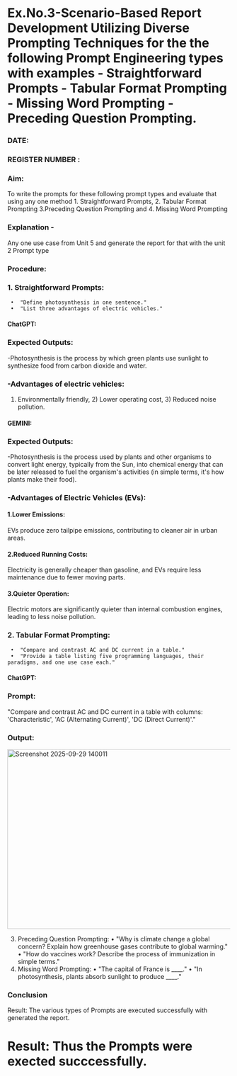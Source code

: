 # Ex.No.3-Scenario-Based Report Development Utilizing Diverse Prompting Techniques for the the following Prompt Engineering types with examples - Straightforward Prompts - Tabular Format Prompting - Missing Word Prompting - Preceding Question Prompting.

### DATE:                                                                            
### REGISTER NUMBER : 
### Aim:
To write the prompts for these following prompt types and evaluate that using any one method 1. Straightforward Prompts, 2. Tabular Format Prompting 3.Preceding Question Prompting and 4. Missing Word Prompting

### Explanation -
Any one use case from Unit 5 and generate the report for that with the unit 2 Prompt type

### Procedure:
### 1.	Straightforward Prompts:
     •	"Define photosynthesis in one sentence."
     •  "List three advantages of electric vehicles."
     
#### ChatGPT:
### Expected Outputs:
-Photosynthesis is the process by which green plants use sunlight to synthesize food from carbon dioxide and water.
### -Advantages of electric vehicles:
1) Environmentally friendly, 2) Lower operating cost, 3) Reduced noise pollution.

#### GEMINI:
### Expected Outputs:
-Photosynthesis is the process used by plants and other organisms to convert light energy, typically from the Sun, into chemical energy that can be later released to fuel the organism's activities (in simple terms, it's how plants make their food).
### -Advantages of Electric Vehicles (EVs):
#### 1.Lower Emissions:
EVs produce zero tailpipe emissions, contributing to cleaner air in urban areas.
#### 2.Reduced Running Costs:
Electricity is generally cheaper than gasoline, and EVs require less maintenance due to fewer moving parts.
#### 3.Quieter Operation:
Electric motors are significantly quieter than internal combustion engines, leading to less noise pollution.

### 2. Tabular Format Prompting:
     •	"Compare and contrast AC and DC current in a table."
     •	"Provide a table listing five programming languages, their paradigms, and one use case each."

#### ChatGPT:
### Prompt:
"Compare and contrast AC and DC current in a table with columns: 'Characteristic', 'AC (Alternating Current)', 'DC (Direct Current)'."
### Output:
<img width="1038" height="406" alt="Screenshot 2025-09-29 140011" src="https://github.com/user-attachments/assets/ad8817eb-8298-4660-af5f-6d7fe40f60d3" />

3. Preceding Question Prompting:
    •	"Why is climate change a global concern? Explain how greenhouse gases contribute to global warming."
    •	"How do vaccines work? Describe the process of immunization in simple terms."
4. Missing Word Prompting:
   •	"The capital of France is ____."
  •	"In photosynthesis, plants absorb sunlight to produce ____."


### Conclusion 


Result: The various types of Prompts are executed successfully with generated the report.




# Result: Thus the Prompts were exected succcessfully.

